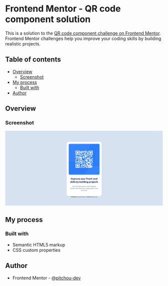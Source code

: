 # Frontend Mentor - QR code component solution

This is a solution to the [QR code component challenge on Frontend Mentor](https://www.frontendmentor.io/challenges/qr-code-component-iux_sIO_H). Frontend Mentor challenges help you improve your coding skills by building realistic projects. 

## Table of contents

- [Overview](#overview)
  - [Screenshot](#screenshot)
- [My process](#my-process)
  - [Built with](#built-with)
- [Author](#author)

## Overview

### Screenshot

![final-result](./final-result.png)

## My process

### Built with

- Semantic HTML5 markup
- CSS custom properties

## Author

- Frontend Mentor - [@pitchou-dev](https://www.frontendmentor.io/profile/pitchou-dev)

